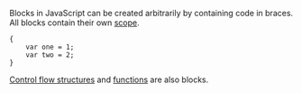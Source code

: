 Blocks in JavaScript can be created arbitrarily by containing code in braces.
All blocks contain their own [scope](#scope).

    {
        var one = 1;
        var two = 2;
    }

[Control flow structures](#control_flow) and [functions](#functions) are also
blocks.
